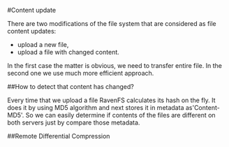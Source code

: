 ﻿#Content update

There are two modifications of the file system that are considered as file content updates:

* upload a new file,
* upload a file with changed content.

In the first case the matter is obvious, we need to transfer entire file. In the second one we use much more efficient approach.

##How to detect that content has changed?

Every time that we upload a file RavenFS calculates its hash on the fly. It does it by using MD5 algorithm and next stores it in metadata as'Content-MD5'.
So we can easily determine if contents of the files are different on both servers just by compare those metadata.

##Remote Differential Compression